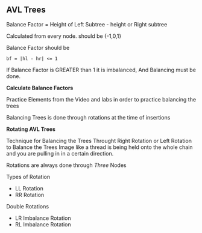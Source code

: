 ## AVL Trees

Balance Factor = Height of Left Subtree - height or Right subtree 

Calculated from every node. should be {-1,0,1}

Balance Factor should be 

`bf = |hl - hr| <= 1`    

If Balance Factor is GREATER than 1 it is imbalanced, And Balancing must be done.

**Calculate Balance Factors**

 Practice Elements from the Video and labs in order to practice balancing the trees

 Balancing Trees is done through rotations at the time of insertions

 **Rotating AVL Trees**

Technique for Balancing the Trees Throught Right Rotation or Left Rotation to Balance the Trees Image like a thread is being held onto the whole chain and you are pulling in in a certain direction.

Rotations are always done through *Three* Nodes

Types of Rotation

* LL Rotation
* RR Rotation

Double Rotations

* LR Imbalance Rotation
* RL Imbalance Rotation
